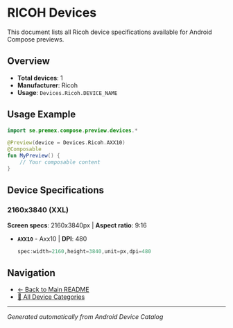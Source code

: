 # RICOH Devices

This document lists all Ricoh device specifications available for Android Compose previews.

## Overview

- **Total devices**: 1
- **Manufacturer**: Ricoh
- **Usage**: `Devices.Ricoh.DEVICE_NAME`

## Usage Example

```kotlin
import se.premex.compose.preview.devices.*

@Preview(device = Devices.Ricoh.AXX10)
@Composable
fun MyPreview() {
    // Your composable content
}
```

## Device Specifications

### 2160x3840 (XXL)

**Screen specs**: 2160x3840px | **Aspect ratio**: 9:16

- **`AXX10`** - Axx10 | **DPI**: 480
  ```kotlin
  spec:width=2160,height=3840,unit=px,dpi=480
  ```

## Navigation

- [← Back to Main README](../../README.md)
- [📱 All Device Categories](../README.md)

---
*Generated automatically from Android Device Catalog*
